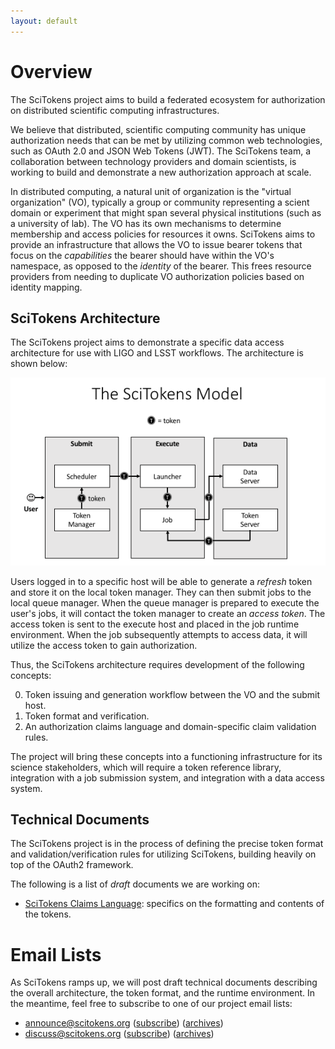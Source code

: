 ```yaml
---
layout: default
---
```


Overview
========

The SciTokens project aims to build a federated ecosystem for authorization on distributed scientific computing infrastructures.

We believe that distributed, scientific computing community has unique authorization needs that can be met by utilizing common web technologies, such as OAuth 2.0 and JSON Web Tokens (JWT).  The SciTokens team, a collaboration between technology providers and domain scientists, is working to build and demonstrate a new authorization approach at scale.

In distributed computing, a natural unit of organization is the "virtual organization" (VO), typically a group or community representing a scient domain or experiment that might span several physical institutions (such as a university of lab).  The VO has its own mechanisms to determine membership and access policies for resources it owns.  SciTokens aims to provide an infrastructure that allows the VO to issue bearer tokens that focus on the _capabilities_ the bearer should have within the VO's namespace, as opposed to the _identity_ of the bearer.  This frees resource providers from needing to duplicate VO authorization policies based on identity mapping.

SciTokens Architecture
----------------------

The SciTokens project aims to demonstrate a specific data access architecture for use with LIGO and LSST workflows.  The architecture is shown below:

![SciTokens data architecture](img/SciTokens-Model-2.png)

Users logged in to a specific host will be able to generate a _refresh_ token and store it on the local token manager.  They can then submit jobs to the local queue manager.  When the queue manager is prepared to execute the user's jobs, it will contact the token manager to create an _access token_.  The access token is sent to the execute host and placed in the job runtime environment.  When the job subsequently attempts to access data, it will utilize the access token to gain authorization.

Thus, the SciTokens architecture requires development of the following concepts:

0.  Token issuing and generation workflow between the VO and the submit host.
1.  Token format and verification.
2.  An authorization claims language and domain-specific claim validation rules.

The project will bring these concepts into a functioning infrastructure for its science stakeholders, which will require a token reference library, integration with a job submission system, and integration with a data access system.

Technical Documents
-------------------

The SciTokens project is in the process of defining the precise token format and validation/verification rules for utilizing SciTokens, building heavily on top of the OAuth2 framework.

The following is a list of *draft* documents we are working on:

*   [SciTokens Claims Language](technical_docs/Claims): specifics on the formatting and contents of the tokens.

# [](#header-1)Email Lists

As SciTokens ramps up, we will post draft technical documents describing the overall architecture, the token format, and the runtime environment.  In the meantime, feel free to subscribe to one of our project email lists:

*   announce@scitokens.org ([subscribe](mailto:announce+subscribe@scitokens.org)) ([archives](https://groups.google.com/a/scitokens.org/d/forum/announce))
*   discuss@scitokens.org ([subscribe](mailto:discuss+subscribe@scitokens.org)) ([archives](https://groups.google.com/a/scitokens.org/d/forum/discuss))
